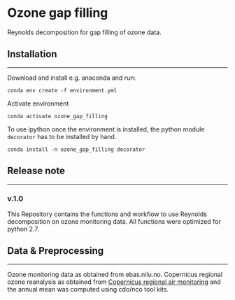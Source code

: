 # Ozone gap filling
Reynolds decomposition for gap filling of ozone data.

## Installation
-------------
Download and install e.g. anaconda and run:

`conda env create -f environment.yml`

Activate environment

`conda activate ozone_gap_filling`

To use ipython once the environment is installed, the python module `decorator` has to be installed by hand.

`conda install -n ozone_gap_filling decorator`

## Release note
-------------
### v.1.0

This Repository contains the functions and workflow to use Reynolds decomposition on ozone monitoring data.
All functions were optimized for python 2.7.

## Data & Preprocessing
------------------------
Ozone monitoring data as obtained from ebas.nilu.no.
Copernicus regional ozone reanalysis as obtained from [Copernicus regional air monitoring](https://ads.atmosphere.copernicus.eu/cdsapp#!/dataset/cams-europe-air-quality-forecasts?tab=form) and 
the annual mean was computed using cdo/nco tool kits.
